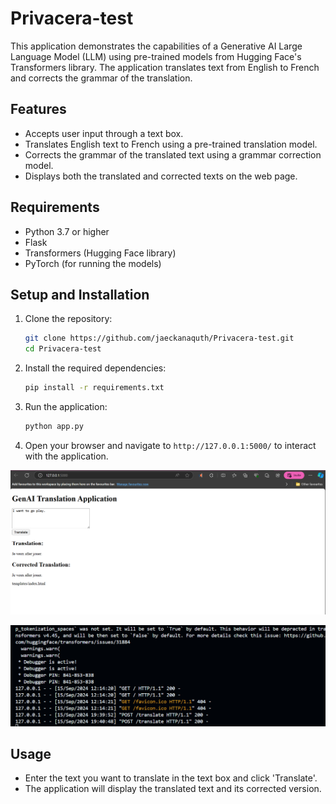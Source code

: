 # Privacera-test
This application demonstrates the capabilities of a Generative AI Large Language Model (LLM) using pre-trained models from Hugging Face's Transformers library. The application translates text from English to French and corrects the grammar of the translation.

## Features
- Accepts user input through a text box.
- Translates English text to French using a pre-trained translation model.
- Corrects the grammar of the translated text using a grammar correction model.
- Displays both the translated and corrected texts on the web page.

## Requirements
- Python 3.7 or higher
- Flask
- Transformers (Hugging Face library)
- PyTorch (for running the models)

## Setup and Installation
1. Clone the repository:
    ```bash
    git clone https://github.com/jaeckanaquth/Privacera-test.git
    cd Privacera-test
    ```

2. Install the required dependencies:
    ```bash
    pip install -r requirements.txt
    ```

3. Run the application:
    ```bash
    python app.py
    ```

4. Open your browser and navigate to `http://127.0.0.1:5000/` to interact with the application.

![](images/image.png)

![](images/terminal.png)

## Usage
- Enter the text you want to translate in the text box and click 'Translate'.
- The application will display the translated text and its corrected version.

